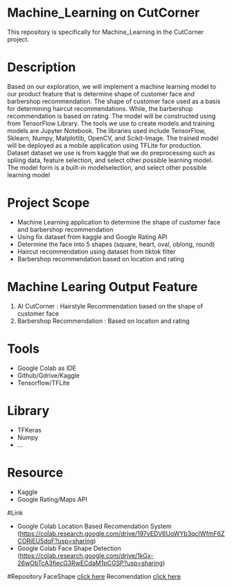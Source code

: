 # Machine_Learning on CutCorner
This repository is specifically for Machine_Learning in the CutCorner project.

# Description
Based on our exploration, we will implement a machine learning model to our product feature that is determine shape of customer face and barbershop recommendation. The shape of customer face used as a basis for determining haircut recommendations. While, the barbershop recommendation is based on rating. The model will be constructed using from TensorFlow Library. The tools we use to create models and training models are Jupyter Notebook. The libraries used include TensorFlow, Sklearn, Numpy, Matplotlib, OpenCV, and Scikit-Image. The trained model will be deployed as a mobile application using TFLite for production. Dataset dataset we use is from kaggle that we do preprocessing such as spliing data, feature selection, and select other possible learning model. The model form is a built-in modelselection, and select other possible learning model

# Project Scope
- Machine Learning application to determine the shape of customer face and barbershop recommendation
- Using fix dataset from kaggle and Google Rating API
- Determine the face into 5 shapes (square, heart, oval, oblong, round)
- Haircut recommendation using dataset from tiktok filter
- Barbershop recommendation based on location and rating

# Machine Learing Output Feature
1. AI CutCorner : Hairstyle Recommendation based on the shape of customer face
2. Barbershop Recommendation : Based on location and rating

# Tools
- Google Colab as IDE
- Github/Gdrive/Kaggle
- Tensorflow/TFLite

# Library
- TFKeras
- Numpy
- ...

# Resource
- Kaggle
- Google Rating/Maps API

#Link
- Google Colab Location Based Recomendation System (https://colab.research.google.com/drive/197vEDV6UoWYb3qcIWfmF6ZCORjEU5dqF?usp=sharing)
- Google Colab Face Shape Detection (https://colab.research.google.com/drive/1kGx-26wObTcA3fiecG3RwECdaM1pCGSP?usp=sharing)

#Repository
FaceShape [click here](https://github.com/CutCorner/ML_Face-Shape)
Recomendation [click here](https://github.com/CutCorner/ML_Recommendation) 



